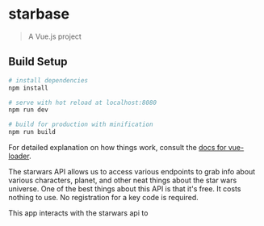 # starbase

> A Vue.js project

## Build Setup

``` bash
# install dependencies
npm install

# serve with hot reload at localhost:8080
npm run dev

# build for production with minification
npm run build
```

For detailed explanation on how things work, consult the [docs for vue-loader](http://vuejs.github.io/vue-loader).

The starwars API allows us to access various endpoints to grab info about various characters, planet, and other neat things about the star wars universe. One of the best things about this API is that it's free. It costs nothing to use. No registration for a key code is required.

This app interacts with the starwars api to  
